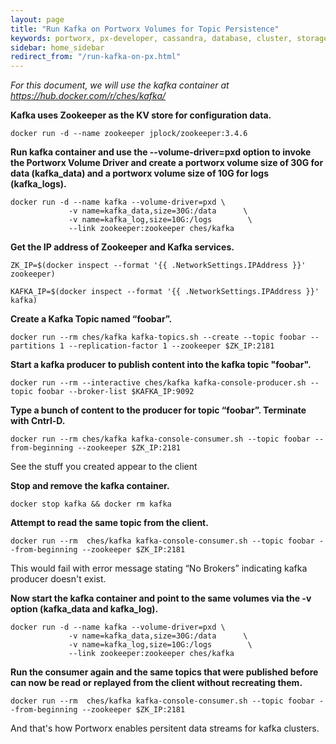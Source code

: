 ```yaml
---
layout: page
title: "Run Kafka on Portworx Volumes for Topic Persistence"
keywords: portworx, px-developer, cassandra, database, cluster, storage
sidebar: home_sidebar
redirect_from: "/run-kafka-on-px.html"
---
```


*For this document, we will use the kafka container at https://hub.docker.com/r/ches/kafka/*

**Kafka uses Zookeeper as the KV store for configuration data.**

```
docker run -d --name zookeeper jplock/zookeeper:3.4.6
```

**Run kafka container and use the --volume-driver=pxd option to invoke the Portworx Volume Driver and create a portworx volume size of 30G for data (kafka_data) and a portworx volume size of 10G for logs (kafka_logs).**

```
docker run -d --name kafka --volume-driver=pxd \
             -v name=kafka_data,size=30G:/data      \
             -v name=kafka_log,size=10G:/logs        \
             --link zookeeper:zookeeper ches/kafka
```
**Get the IP address of Zookeeper and Kafka services.**

```
ZK_IP=$(docker inspect --format '{{ .NetworkSettings.IPAddress }}' zookeeper)

KAFKA_IP=$(docker inspect --format '{{ .NetworkSettings.IPAddress }}' kafka)
```

**Create a Kafka Topic named “foobar”.**

```
docker run --rm ches/kafka kafka-topics.sh --create --topic foobar --partitions 1 --replication-factor 1 --zookeeper $ZK_IP:2181
```

**Start a kafka producer to publish content into the kafka topic "foobar".**

```
docker run --rm --interactive ches/kafka kafka-console-producer.sh --topic foobar --broker-list $KAFKA_IP:9092
```
**Type a bunch of content to the producer for topic “foobar”.   Terminate with Cntrl-D.**

```
docker run --rm ches/kafka kafka-console-consumer.sh --topic foobar --from-beginning --zookeeper $ZK_IP:2181
```
See the stuff you created appear to the client

**Stop and remove the kafka container.**

```
docker stop kafka && docker rm kafka    
```

**Attempt to read the same topic from the client.**

```
docker run --rm  ches/kafka kafka-console-consumer.sh --topic foobar --from-beginning --zookeeper $ZK_IP:2181                 
```

This would fail with error message stating “No Brokers” indicating kafka producer doesn't exist.

**Now start the kafka container and point to the same volumes via the -v option (kafka_data and kafka_log).**

```
docker run -d --name kafka --volume-driver=pxd \
             -v name=kafka_data,size=30G:/data      \
             -v name=kafka_log,size=10G:/logs        \
             --link zookeeper:zookeeper ches/kafka
```
**Run the consumer again and the same topics that were published before can now be read or replayed from the client without recreating them.**

```
docker run --rm  ches/kafka kafka-console-consumer.sh --topic foobar --from-beginning --zookeeper $ZK_IP:2181
```

And that's how Portworx enables persitent data streams for kafka clusters.


